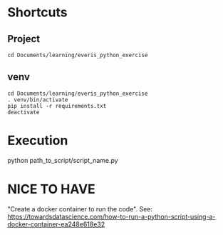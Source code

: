 # Shortcuts
## Project
```
cd Documents/learning/everis_python_exercise
```
## venv
```
cd Documents/learning/everis_python_exercise
. venv/bin/activate
pip install -r requirements.txt
deactivate
```

# Execution
python path_to_script/script_name.py

# NICE TO HAVE
"Create a docker container to run the code".
See:
https://towardsdatascience.com/how-to-run-a-python-script-using-a-docker-container-ea248e618e32
